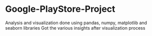 # Google-PlayStore-Project
Analysis and visualization done using pandas, numpy, matplotlib and seaborn libraries
Got the various insights after visualization process
